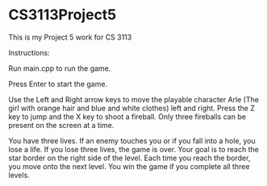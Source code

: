# CS3113Project5
This is my Project 5 work for CS 3113

Instructions:

Run main.cpp to run the game.

Press Enter to start the game. 

Use the Left and Right arrow keys to move the playable character Arle (The girl with orange hair and blue and white clothes) left and right. Press the Z key to jump and the X key to shoot a fireball. Only three fireballs can be present on the screen at a time.

You have three lives. If an enemy touches you or if you fall into a hole, you lose a life. If you lose three lives, the game is over. Your goal is to reach the star border on the right side of the level. Each time you reach the border, you move onto the next level. You win the game if you complete all three levels.
